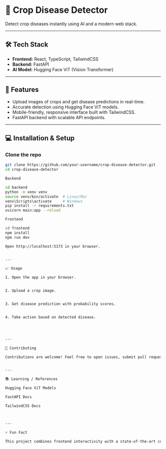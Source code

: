 

# 🌱 Crop Disease Detector

Detect crop diseases instantly using AI and a modern web stack.  

---

## 🛠 Tech Stack
- **Frontend:** React, TypeScript, TailwindCSS  
- **Backend:** FastAPI  
- **AI Model:** Hugging Face ViT (Vision Transformer)  

---

## 🚀 Features
- Upload images of crops and get disease predictions in real-time.  
- Accurate detection using Hugging Face ViT models.  
- Mobile-friendly, responsive interface built with TailwindCSS.  
- FastAPI backend with scalable API endpoints.  

---

## 💻 Installation & Setup

### Clone the repo
```bash
git clone https://github.com/your-username/crop-disease-detector.git
cd crop-disease-detector

Backend

cd backend
python -m venv venv
source venv/bin/activate  # Linux/Mac
venv\Scripts\activate     # Windows
pip install -r requirements.txt
uvicorn main:app --reload

Frontend

cd frontend
npm install
npm run dev

Open http://localhost:5173 in your browser.


---

📈 Usage

1. Open the app in your browser.


2. Upload a crop image.


3. Get disease prediction with probability scores.


4. Take action based on detected disease.




---

🤝 Contributing

Contributions are welcome! Feel free to open issues, submit pull requests, or suggest improvements.


---

📚 Learning / References

Hugging Face ViT Models

FastAPI Docs

TailwindCSS Docs



---

⚡ Fun Fact

This project combines frontend interactivity with a state-of-the-art computer vision model to help farmers detect crop diseases quickly. 🌾

